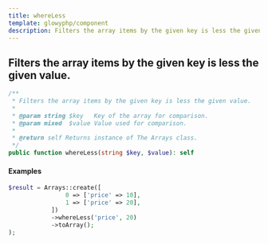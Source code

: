 ```yaml
---
title: whereLess
template: glowyphp/component
description: Filters the array items by the given key is less the given value.
---
```


<h2 class="font-normal text-lg">
Filters the array items by the given key is less the given value.
</h2>

```php
/**
 * Filters the array items by the given key is less the given value.
 *
 * @param string $key   Key of the array for comparison.
 * @param mixed  $value Value used for comparison.
 *
 * @return self Returns instance of The Arrays class.
 */
public function whereLess(string $key, $value): self
```

#### Examples

```php
$result = Arrays::create([
                0 => ['price' => 10],
                1 => ['price' => 20],
            ])
            ->whereLess('price', 20)
            ->toArray();
);
```
